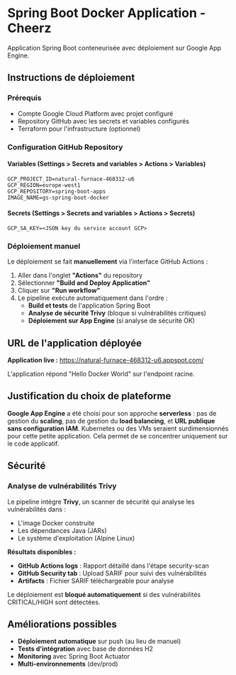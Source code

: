 # Spring Boot Docker Application - Cheerz

Application Spring Boot conteneurisée avec déploiement sur Google App Engine.

## Instructions de déploiement

### Prérequis
- Compte Google Cloud Platform avec projet configuré
- Repository GitHub avec les secrets et variables configurés
- Terraform pour l'infrastructure (optionnel)

### Configuration GitHub Repository

#### Variables (Settings > Secrets and variables > Actions > Variables)
```
GCP_PROJECT_ID=natural-furnace-468312-u6
GCP_REGION=europe-west1
GCP_REPOSITORY=spring-boot-apps
IMAGE_NAME=gs-spring-boot-docker
```

#### Secrets (Settings > Secrets and variables > Actions > Secrets)
```
GCP_SA_KEY=<JSON key du service account GCP>
```

### Déploiement manuel
Le déploiement se fait **manuellement** via l'interface GitHub Actions :

1. Aller dans l'onglet **"Actions"** du repository
2. Sélectionner **"Build and Deploy Application"**
3. Cliquer sur **"Run workflow"** 
4. Le pipeline exécute automatiquement dans l'ordre :
   - **Build et tests** de l'application Spring Boot
   - **Analyse de sécurité Trivy** (bloque si vulnérabilités critiques)
   - **Déploiement sur App Engine** (si analyse de sécurité OK)

## URL de l'application déployée

**Application live :** https://natural-furnace-468312-u6.appspot.com/

L'application répond "Hello Docker World" sur l'endpoint racine.

## Justification du choix de plateforme

**Google App Engine** a été choisi pour son approche **serverless** : pas de gestion du **scaling**, pas de gestion du **load balancing**, et **URL publique sans configuration IAM**. Kubernetes ou des VMs seraient surdimensionnés pour cette petite application. Cela permet de se concentrer uniquement sur le code applicatif.

## Sécurité

### Analyse de vulnérabilités Trivy
Le pipeline intègre **Trivy**, un scanner de sécurité qui analyse les vulnérabilités dans :
- L'image Docker construite
- Les dépendances Java (JARs)  
- Le système d'exploitation (Alpine Linux)

**Résultats disponibles :**
- **GitHub Actions logs** : Rapport détaillé dans l'étape security-scan
- **GitHub Security tab** : Upload SARIF pour suivi des vulnérabilités
- **Artifacts** : Fichier SARIF téléchargeable pour analyse

Le déploiement est **bloqué automatiquement** si des vulnérabilités CRITICAL/HIGH sont détectées.

## Améliorations possibles

- **Déploiement automatique** sur push (au lieu de manuel)
- **Tests d'intégration** avec base de données H2
- **Monitoring** avec Spring Boot Actuator
- **Multi-environnements** (dev/prod)